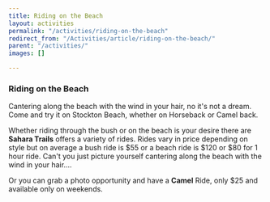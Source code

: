 ```yaml
---
title: Riding on the Beach
layout: activities
permalink: "/activities/riding-on-the-beach"
redirect_from: "/Activities/article/riding-on-the-beach/"
parent: "/activities/"
images: []

---
```

### Riding on the Beach

Cantering along the beach with the wind in your hair, no it's not a dream. Come and try it on Stockton Beach, whether on Horseback or Camel back.

Whether riding through the bush or on the beach is your desire there are **Sahara Trails** offers a variety of rides. Rides vary in price depending on style but on average a bush ride is $55 or a beach ride is $120 or $80 for 1 hour ride.  Can't you just picture yourself cantering along the beach with the wind in your hair....

Or you can grab a photo opportunity and have a **Camel** Ride, only $25 and available only on weekends.